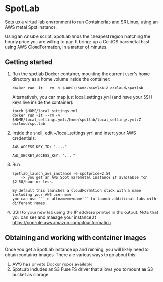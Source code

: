 # SpotLab
Sets up a virtual lab environment to run Containerlab and SR Linux, using an AWS metal Spot instance.

Using an Ansible script, SpotLab finds the cheapest region matching the hourly price you are willing to pay.
It brings up a CentOS baremetal host using AWS CloudFormation, in a matter of minutes.

## Getting started
1. Run the spotlab Docker container, mounting the current user's home directory as a home volume inside the container:

   ```
   docker run -it --rm -v $HOME:/home/spotlab:Z eccloud/spotlab
   ```
   
   Alternatively, you can map just local_settings.yml (and have your SSH keys live inside the container):
   ```
   touch $HOME/local_settings.yml
   docker run -it --rm -v $HOME/local_settings.yml:/home/spotlab/local_settings.yml:Z eccloud/spotlab
   ```

2. Inside the shell, edit ~/local_settings.yml and insert your AWS credentials:
   
   ```AWS_ACCESS_KEY_ID: "...."```

   ```AWS_SECRET_ACCESS_KEY: "...."```

3. Run 
   ```
   spotlab_launch_aws_instance -e spotprice=2.50
   ``` -> you get an AWS Spot baremetal instance if available for $2.50/hour or less.

   By default this launches a CloudFormation stack with a name including your AWS username; 
   you can use ```-e altname=myname``` to launch additional labs with different names.

4. SSH to your new lab using the IP address printed in the output. 
   Note that you can see and manage your instance at https://console.aws.amazon.com/cloudformation

## Obtaining and working with container images
Once you get a SpotLab instance up and running, you will likely need to obtain container images. There are various ways to go about this:
1. AWS has private Docker repos available 
2. SpotLab includes an S3 Fuse FS driver that allows you to mount an S3 bucket as storage
